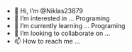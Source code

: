 - 👋 Hi, I’m @Niklas23879
- 👀 I’m interested in ... Programing
- 🌱 I’m currently learning ... Programing
- 💞️ I’m looking to collaborate on ...
- 📫 How to reach me ... 

<!---
Niklas23879/Niklas23879 is a ✨ special ✨ repository because its `README.md` (this file) appears on your GitHub profile.
You can click the Preview link to take a look at your changes.
--->

